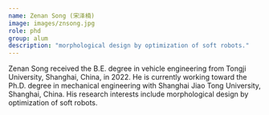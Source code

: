 ```yaml
---
name: Zenan Song (宋泽楠)
image: images/znsong.jpg
role: phd
group: alum
description: "morphological design by optimization of soft robots."
---
```


Zenan Song received the B.E. degree in vehicle engineering from Tongji University, Shanghai, China, in 2022. He is currently working toward the Ph.D. degree in mechanical engineering with Shanghai Jiao Tong University, Shanghai, China. 
His research interests include morphological design by optimization of soft robots.
